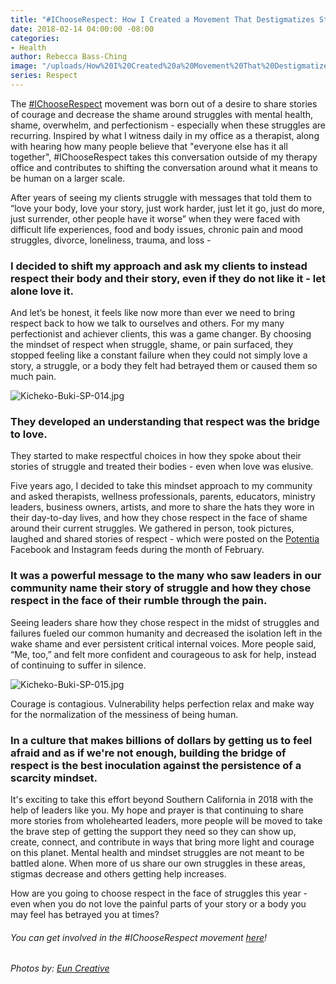 ```yaml
---
title: "#IChooseRespect: How I Created a Movement That Destigmatizes Struggle"
date: 2018-02-14 04:00:00 -08:00
categories:
- Health
author: Rebecca Bass-Ching
image: "/uploads/How%20I%20Created%20a%20Movement%20That%20Destigmatizes%20Struggle.jpg"
series: Respect
---
```


The [#IChooseRespect](https://www.instagram.com/explore/tags/ichooserespect/) movement was born out of a desire to share stories of courage and decrease the shame around struggles with mental health, shame, overwhelm, and perfectionism  - especially when these struggles are recurring. Inspired by what I witness daily in my office as a therapist, along with hearing how many people believe that "everyone else has it all together", #IChooseRespect takes this conversation outside of my therapy office and contributes to shifting the conversation around what it means to be human on a larger scale.

After years of seeing my clients struggle with messages that told them to “love your body, love your story, just work harder, just let it go, just do more, just surrender, other people have it worse” when they were faced with difficult life experiences, food and body issues, chronic pain and mood struggles, divorce, loneliness, trauma, and loss -

### I decided to shift my approach and ask my clients to instead respect their body and their story, even if they do not like it - let alone love it.

And let’s be honest, it feels like now more than ever we need to bring respect back to how we talk to ourselves and others. For my many perfectionist and achiever clients, this was a game changer. By choosing the mindset of respect when struggle, shame, or pain surfaced, they stopped feeling like a constant failure when they could not simply love a story, a struggle, or a body they felt had betrayed them or caused them so much pain.

![Kicheko-Buki-SP-014.jpg](/uploads/Kicheko-Buki-SP-014.jpg)

### They developed an understanding that respect was the bridge to love.

They started to make respectful choices in how they spoke about their stories of struggle and treated their bodies - even when love was elusive.

Five years ago, I decided to take this mindset approach to my community and asked therapists, wellness professionals, parents, educators, ministry leaders, business owners, artists, and more to share the hats they wore in their day-to-day lives, and how they chose respect in the face of shame around their current struggles. We gathered in person, took pictures, laughed and shared stories of respect - which were posted on the [Potentia](https://potentiatherapy.com/) Facebook and Instagram feeds during the month of February.

### It was a powerful message to the many who saw leaders in our community name their story of struggle and how they chose respect in the face of their rumble through the pain.

Seeing leaders share how they chose respect in the midst of struggles and failures fueled our common humanity and decreased the isolation left in the wake shame and ever persistent critical internal voices. More people said, “Me, too,” and felt more confident and courageous to ask for help, instead of continuing to suffer in silence.

![Kicheko-Buki-SP-015.jpg](/uploads/Kicheko-Buki-SP-015.jpg)

Courage is contagious. Vulnerability helps perfection relax and make way for the normalization of the messiness of being human.

### In a culture that makes billions of dollars by getting us to feel afraid and as if we're not enough, building the bridge of respect is the best inoculation against the persistence of a scarcity mindset.

It's exciting to take this effort beyond Southern California in 2018 with the help of leaders like you. My hope and prayer is that continuing to share more stories from wholehearted leaders, more people will be moved to take the brave step of getting the support they need so they can show up, create, connect, and contribute in ways that bring more light and courage on this planet. Mental health and mindset struggles are not meant to be battled alone. When more of us share our own struggles in these areas, stigmas decrease and others getting help increases.

How are you going to choose respect in the face of struggles this year - even when you do not love the painful parts of your story or a body you may feel has betrayed you at times?

###### You can get involved in the #IChooseRespect movement [here](https://docs.google.com/forms/d/e/1FAIpQLSeVufxIOhFjnOiSvHYXrSb4IIfvtmCYEMVi4Zz2M_VGZuk0XQ/viewform)!

*Photos by: [Eun Creative](http://www.euncreative.com/)*